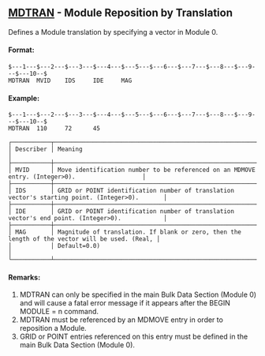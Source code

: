 ## [MDTRAN](https://nexus.hexagon.com/documentationcenter/bundle/MSC_Nastran_2022.4/page/Nastran_Combined_Book/qrg/bulkno/TOC.MDTRAN.xhtml) - Module Reposition by Translation

Defines a Module translation by specifying a vector in Module 0.

#### Format:

```nastran
$---1---$---2---$---3---$---4---$---5---$---6---$---7---$---8---$---9---$---10--$
MDTRAN  MVID    IDS     IDE     MAG                                             
```

#### Example:

```nastran
$---1---$---2---$---3---$---4---$---5---$---6---$---7---$---8---$---9---$---10--$
MDTRAN  110     72      45                                                      
```

```text
┌───────────┬────────────────────────────────────────────────────────────────────────────────────────────────┐
│ Describer │ Meaning                                                                                        │
├───────────┼────────────────────────────────────────────────────────────────────────────────────────────────┤
│ MVID      │ Move identification number to be referenced on an MDMOVE entry. (Integer>0).                   │
├───────────┼────────────────────────────────────────────────────────────────────────────────────────────────┤
│ IDS       │ GRID or POINT identification number of translation vector's starting point. (Integer>0).       │
├───────────┼────────────────────────────────────────────────────────────────────────────────────────────────┤
│ IDE       │ GRID or POINT identification number of translation vector's end point. (Integer>0).            │
├───────────┼────────────────────────────────────────────────────────────────────────────────────────────────┤
│ MAG       │ Magnitude of translation. If blank or zero, then the length of the vector will be used. (Real, │
│           │ Default=0.0)                                                                                   │
└───────────┴────────────────────────────────────────────────────────────────────────────────────────────────┘
```

#### Remarks:

1. MDTRAN can only be specified in the main Bulk Data Section (Module 0) and will cause a fatal error message if it appears after the BEGIN MODULE = n command.
2. MDTRAN must be referenced by an MDMOVE entry in order to reposition a Module.
3. GRID or POINT entries referenced on this entry must be defined in the main Bulk Data Section (Module 0).
